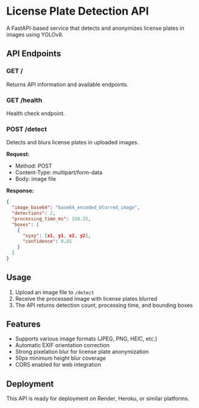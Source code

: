 # License Plate Detection API

A FastAPI-based service that detects and anonymizes license plates in images using YOLOv8.

## API Endpoints

### GET /
Returns API information and available endpoints.

### GET /health
Health check endpoint.

### POST /detect
Detects and blurs license plates in uploaded images.

**Request:**
- Method: POST
- Content-Type: multipart/form-data
- Body: image file

**Response:**
```json
{
  "image_base64": "base64_encoded_blurred_image",
  "detections": 2,
  "processing_time_ms": 150.25,
  "boxes": [
    {
      "xyxy": [x1, y1, x2, y2],
      "confidence": 0.85
    }
  ]
}
```

## Usage

1. Upload an image file to `/detect`
2. Receive the processed image with license plates blurred
3. The API returns detection count, processing time, and bounding boxes

## Features

- Supports various image formats (JPEG, PNG, HEIC, etc.)
- Automatic EXIF orientation correction
- Strong pixelation blur for license plate anonymization
- 50px minimum height blur coverage
- CORS enabled for web integration

## Deployment

This API is ready for deployment on Render, Heroku, or similar platforms.
